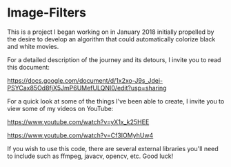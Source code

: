 # Image-Filters

This is a project I began working on in January 2018 initially propelled by the desire to develop an algorithm that could automatically colorize black and white movies.

For a detailed description of the journey and its detours, I invite you to read this document:

https://docs.google.com/document/d/1x2xo-J9s_Jdei-PSYCax85Od8fjX5JmP6UMefULQNI0/edit?usp=sharing

For a quick look at some of the things I've been able to create, I invite you to view some of my videos on YouTube:

https://www.youtube.com/watch?v=yX1x_k25HEE

https://www.youtube.com/watch?v=Cf3IOMyhUw4

If you wish to use this code, there are several external libraries you'll need to include such as ffmpeg, javacv, opencv, etc. Good luck!
